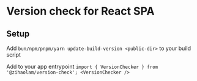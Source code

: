 # Version check for React SPA

## Setup

Add `bun/npm/pnpm/yarn update-build-version <public-dir>` to your build script

Add to your app entrypoint
`import { VersionChecker } from '@zihaolam/version-check';
<VersionChecker />`
